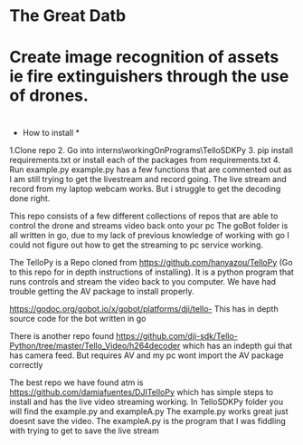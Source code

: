 # The Great Datb
# Create image recognition of assets ie fire extinguishers through the use of drones.
#
* How to install *

1.Clone repo
2. Go into interns\workingOnPrograms\TelloSDKPy
3. pip install requirements.txt or install each of the packages from requirements.txt
4. Run example.py 
  example.py has a few functions that are commented out as I am still trying to get the livestream and record going. The live stream and record from my laptop webcam works. But i struggle to get the decoding done right. 

This repo consists of a few different collections of repos that are able to control the drone and streams video back onto your pc
The goBot folder is all written in go, due to my lack of previous knowledge of working with go I could not figure out how to get the streaming to pc service working. 

The TelloPy is a Repo cloned from https://github.com/hanyazou/TelloPy (Go to this repo for in depth instructions of installing). It is a python program that runs controls and stream the video back to you computer. We have had trouble getting the AV package to install properly.

https://godoc.org/gobot.io/x/gobot/platforms/dji/tello- This has in depth source code for the bot written in go 

There is another repo found https://github.com/dji-sdk/Tello-Python/tree/master/Tello_Video/h264decoder which has an indepth gui that has camera feed. But requires AV and my pc wont import the AV package correctly

The best repo we have found atm is https://github.com/damiafuentes/DJITelloPy which has simple steps to install and has the live video streaming working. 
In TelloSDKPy folder you will find the example.py and exampleA.py The example.py works great just doesnt save the video. The exampleA.py is the program that I was fiddling with trying to get to save the live stream
